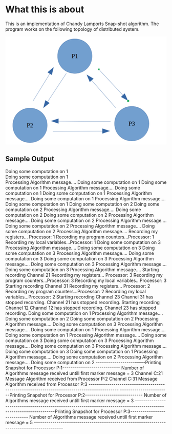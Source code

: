 <h1>What this is about </h1>

This is an implementation of Chandy Lamports Snap-shot algorithm.
The program works on the following topology of distributed system.

![alt text](https://github.com/svishrut93/Distributed-computing/blob/master/HM6%20Chandy%20Lamport%20-%20Snapshot/Topology.PNG)


<h2> Sample Output </h2>
Doing some computation on 1<br>
Doing some computation on 1<br>
Processing Algorithm message....
Doing some computation on 1
Doing some computation on 1
Processing Algorithm message....
Doing some computation on 1
Doing some computation on 1
Processing Algorithm message....
Doing some computation on 1
Processing Algorithm message....
Doing some computation on 1
Doing some computation on 2
Doing some computation on 2
Processing Algorithm message....
Doing some computation on 2
Doing some computation on 2
Processing Algorithm message....
Doing some computation on 2
Processing Algorithm message....
Doing some computation on 2
Processing Algorithm message....
Doing some computation on 2
Processing Algorithm message....
Recording my registers... Processor: 1
Recording my program counters...Processor: 1
Recording my local variables...Processor: 1
Doing some computation on 3
Processing Algorithm message....
Doing some computation on 3
Doing some computation on 3
Processing Algorithm message....
Doing some computation on 3
Doing some computation on 3
Processing Algorithm message....
Doing some computation on 3
Processing Algorithm message....
Doing some computation on 3
Processing Algorithm message....
Starting recording Channel 21
Recording my registers... Processor: 3
Recording my program counters...Processor: 3
Recording my local variables...Processor: 3
Starting recording Channel 31
Recording my registers... Processor: 2
Recording my program counters...Processor: 2
Recording my local variables...Processor: 2
Starting recording Channel 23
Channel 31 has stopped recording.
Channel 21 has stopped recording.
Starting recording Channel 12
Channel 12 has stopped recording.
Channel 23 has stopped recording.
Doing some computation on 1
Processing Algorithm message....
Doing some computation on 2
Doing some computation on 2
Processing Algorithm message....
Doing some computation on 3
Processing Algorithm message....
Doing some computation on 1
Processing Algorithm message....
Doing some computation on 1
Processing Algorithm message....
Doing some computation on 3
Doing some computation on 3
Processing Algorithm message....
Doing some computation on 3
Processing Algorithm message....
Doing some computation on 3
Doing some computation on 1
Processing Algorithm message....
Doing some computation on 2
Processing Algorithm message....
Doing some computation on 2
------------------------Printing Snapshot for Processor P:1----------------------------
Number of Algorithms message received untill first marker message = 3
Channel C:21
Message Algorithm received from Processor P:2
Channel C:31
Message Algorithm received from Processor P:3
--------------------------------------------------------------------------------------------
------------------------Printing Snapshot for Processor P:2----------------------------
Number of Algorithms message received untill first marker message = 3
--------------------------------------------------------------------------------------------
------------------------Printing Snapshot for Processor P:3----------------------------
Number of Algorithms message received untill first marker message = 5
--------------------------------------------------------------------------------------------
